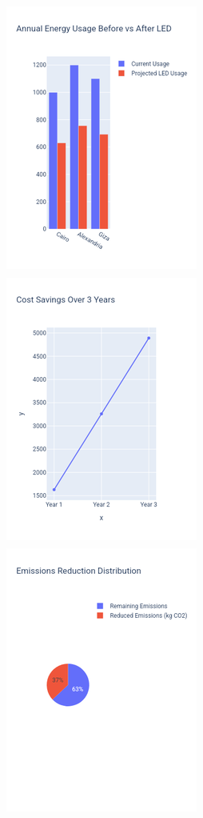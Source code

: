 ![annual energy usage](img/1.png)

![cost saving over 3 years](img/2.png)

![emission reduction distribution](img/3.png)